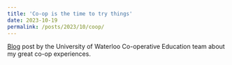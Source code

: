 ```yaml
---
title: 'Co-op is the time to try things'
date: 2023-10-19
permalink: /posts/2023/10/coop/
---
```


[Blog](https://uwaterloo.ca/co-operative-education/blog/post/co-op-time-try-things) post by the University of Waterloo Co-operative Education team about my great co-op experiences. 